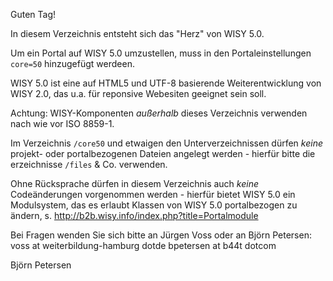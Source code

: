 Guten Tag!

In diesem Verzeichnis entsteht sich das "Herz" von WISY 5.0.

Um ein Portal auf WISY 5.0 umzustellen, muss in den Portaleinstellungen 
`core=50` hinzugefügt werdeen.

WISY 5.0 ist eine auf HTML5 und UTF-8 basierende Weiterentwicklung von WISY 2.0,
das u.a. für reponsive Webesiten geeignet sein soll.

Achtung: WISY-Komponenten _außerhalb_ dieses Verzeichnis verwenden nach wie vor
ISO 8859-1.

Im Verzeichnis `/core50` und etwaigen den Unterverzeichnissen dürfen _keine_
projekt- oder portalbezogenen Dateien angelegt werden - hierfür bitte die 
erzeichnisse `/files` & Co. verwenden.

Ohne Rücksprache dürfen in diesem Verzeichnis auch _keine_ Codeänderungen
vorgenommen werden - hierfür bietet WISY 5.0 ein Modulsystem, das es erlaubt
Klassen von WISY 5.0 portalbezogen zu ändern, s. 
http://b2b.wisy.info/index.php?title=Portalmodule

Bei Fragen wenden Sie sich bitte an Jürgen Voss oder an Björn Petersen:
voss at weiterbildung-hamburg dotde
bpetersen at b44t dotcom

Björn Petersen

